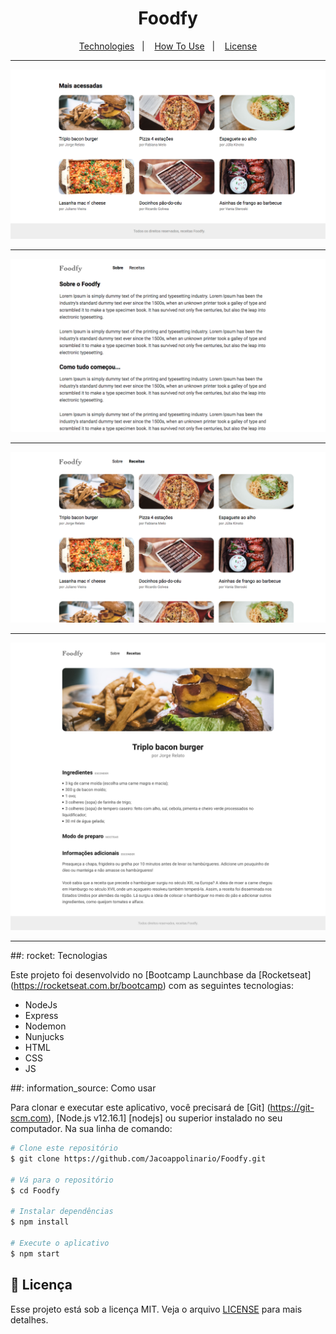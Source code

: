 <h1 align = "center">
  Foodfy
</h1>


<p align="center">
  <a href="#rocket-technologies">Technologies</a>&nbsp;&nbsp;&nbsp;|&nbsp;&nbsp;&nbsp;
  <a href="#information_source-how-to-use">How To Use</a>&nbsp;&nbsp;&nbsp;|&nbsp;&nbsp;&nbsp;
  <a href="#memo-license">License</a>
</p>

---


![Preview](https://github.com/Jacoappolinario/foodfy/blob/master/preview/footer.png)

---

![Preview](https://github.com/Jacoappolinario/foodfy/blob/master/preview/about.png)

---

![Preview](https://github.com/Jacoappolinario/foodfy/blob/master/preview/recipes.png)

---

![Preview](https://github.com/Jacoappolinario/foodfy/blob/master/preview/pag-receitas.png)

---

##: rocket: Tecnologias

Este projeto foi desenvolvido no [Bootcamp Launchbase da [Rocketseat] (https://rocketseat.com.br/bootcamp) com as seguintes tecnologias:

- NodeJs
- Express
- Nodemon
- Nunjucks
- HTML
- CSS
- JS

##: information_source: Como usar

Para clonar e executar este aplicativo, você precisará de [Git] (https://git-scm.com), [Node.js v12.16.1] [nodejs] ou superior instalado no seu computador. Na sua linha de comando:

```bash
# Clone este repositório
$ git clone https://github.com/Jacoappolinario/Foodfy.git

# Vá para o repositório
$ cd Foodfy

# Instalar dependências
$ npm install

# Execute o aplicativo
$ npm start
```

## :memo: Licença

Esse projeto está sob a licença MIT. Veja o arquivo [LICENSE](/LICENSE) para mais detalhes.